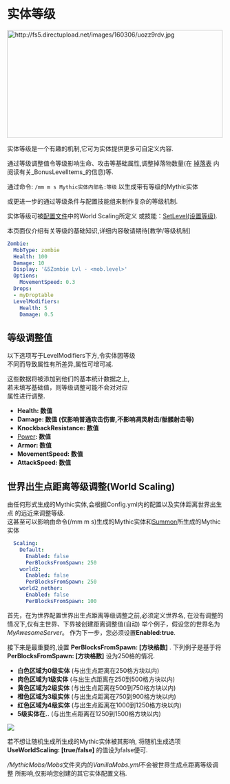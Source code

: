 实体等级
==========

<img src="http://fs5.directupload.net/images/160306/uozz9rdv.jpg" width="500" height="250" alt="http://fs5.directupload.net/images/160306/uozz9rdv.jpg" />

实体等级是一个有趣的机制,它可为实体提供更多可自定义内容.

通过等级调整值令等级影响生命、攻击等基础属性,调整掉落物数量(在 [掉落表](/物品/掉落表)
内阅读有关_BonusLevelItems_的信息)等.  

通过命令: `/mm m s Mythic实体内部名:等级` 以生成带有等级的Mythic实体

或更进一步的通过等级条件与配置技能组来制作复杂的等级机制.

实体等级可被[配置文件](/配置)中的World Scaling所定义
或技能：[SetLevel(设置等级)](/技能/列表/setlevel(设置等级)).

本页面仅介绍有关等级的基础知识,详细内容敬请期待[教学/等级机制]

```yml
Zombie:
  MobType: zombie
  Health: 100
  Damage: 10
  Display: '&5Zombie Lvl - <mob.level>'
  Options:
    MovementSpeed: 0.3
  Drops:
  - myDroptable
  LevelModifiers:
    Health: 5
    Damage: 0.5
```

等级调整值
--------------

以下选项写于LevelModifiers下方,令实体因等级  
不同而导致属性有所差异,属性可增可减.  

这些数据将被添加到他们的基本统计数据之上,  
若未填写基础值，则等级调整可能不会对对应  
属性进行调整.  

* **Health: 数值**
* **Damage: 数值 (仅影响普通攻击伤害,不影响凋灵射击/骷髅射击等)**
* **KnockbackResistance: 数值**
* [Power](/实体/威力)**: 数值**
* **Armor: 数值**
* **MovementSpeed: 数值**
* **AttackSpeed: 数值**

世界出生点距离等级调整(World Scaling)
-------------

由任何形式生成的Mythic实体,会根据Config.yml内的配置以及实体距离世界出生点
的远近来调整等级.  
这甚至可以影响由命令(/mm m s)生成的Mythic实体和[Summon](/技能/列表/summon)所生成的Mythic实体

```yml
  Scaling:
    Default:
      Enabled: false
      PerBlocksFromSpawn: 250
    world2:
      Enabled: false
      PerBlocksFromSpawn: 250
    world2_nether:
      Enabled: false
      PerBlocksFromSpawn: 100
```

首先，在为世界配置世界出生点距离等级调整之前,必须定义世界名,
在没有调整的情况下,仅有主世界、下界被创建距离调整值(自动)
举个例子，假设您的世界名为*MyAwesomeServer*。
作为下一步，您必须设置**Enabled:true**.

接下来是最重要的,设置 **PerBlocksFromSpawn: \[方块格数\]** .
下列例子是基于将 **PerBlocksFromSpawn: \[方块格数\]** 设为250格的情况.

-   **白色区域为0级实体** (与出生点距离在250格方块以内)
-   **肉色区域为1级实体** (与出生点距离在250到500格方块以内)
-   **黄色区域为2级实体** (与出生点距离在500到750格方块以内)
-   **橙色区域为3级实体** (与出生点距离在750到900格方块以内)
-   **红色区域为4级实体** (与出生点距离在1000到1250格方块以内)
-   **5级实体在..** (与出生点距离在1250到1500格方块以内)

![](http://fs5.directupload.net/images/160317/ebnd74rs.jpg)

若不想让随机生成所生成的Mythic实体被其影响, 将随机生成选项
 **UseWorldScaling: \[true/false\]** 的值设为false便可.

*/MythicMobs/Mobs*文件夹内的*VanillaMobs.yml*不会被世界生成点距离等级调整
所影响,仅影响您创建的其它实体配置文档.